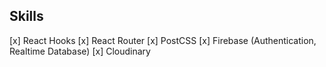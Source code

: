 ## Skills

[x] React Hooks
[x] React Router
[x] PostCSS
[x] Firebase (Authentication, Realtime Database)
[x] Cloudinary
